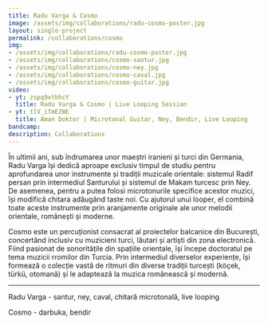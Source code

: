 ```yaml
---
title: Radu Varga & Cosmo
image: /assets/img/collaborations/radu-cosmo-poster.jpg
layout: single-project
permalink: /collaborations/cosmo
img: 
- /assets/img/collaborations/radu-cosmo-poster.jpg
- /assets/img/collaborations/cosmo-santur.jpg
- /assets/img/collaborations/cosmo-ney.jpg
- /assets/img/collaborations/cosmo-caval.jpg
- /assets/img/collaborations/cosmo-guitar.jpg
video: 
- yt: zspq9xtbhcY
  title: Radu Varga & Cosmo | Live Looping Session
- yt: tlV_iTmEZWE
  title: Aman Doktor | Microtonal Guitar, Ney, Bendir, Live Looping
bandcamp: 
description: Collaborations
---
```


În ultimii ani, sub îndrumarea unor maeștri iranieni și turci din Germania, Radu Varga își dedică aproape exclusiv timpul de studiu pentru aprofundarea unor instrumente și tradiții muzicale orientale: sistemul Radif persan prin intermediul Santurului și sistemul de Makam turcesc prin Ney.
De asemenea, pentru a putea folosi microtonurile specifice acestor muzici, își modifică chitara adăugând taste noi.
Cu ajutorul unui looper, el combină toate aceste instrumente prin aranjamente originale ale unor melodii orientale, românești și moderne.

Cosmo este un percuționist consacrat al proiectelor balcanice din București, concertând inclusiv cu muzicieni turci, lăutari și artiști din zona electronică.
Fiind pasionat de sonoritățile din spațiile orientale, își începe doctoratul pe tema muzicii rromilor din Turcia.
Prin intermediul diverselor experiențe, își formează o colecție vastă de ritmuri din diverse tradiții turcești (köçek, türkü, otomană) și le adaptează la muzica românească și modernă.

----

Radu Varga - santur, ney, caval, chitară microtonală, live looping

Cosmo - darbuka, bendir
